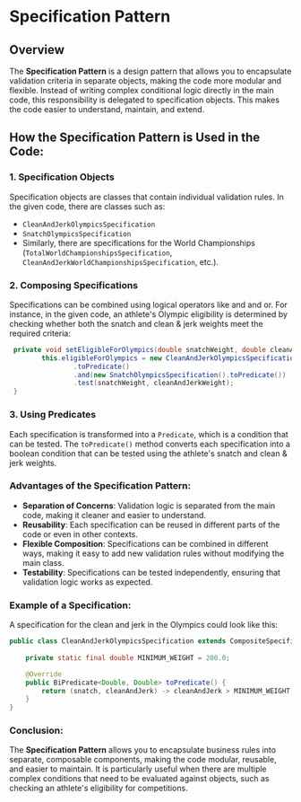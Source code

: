 
# Specification Pattern

## Overview

The **Specification Pattern** is a design pattern that allows you to encapsulate validation criteria in separate objects, making the code more modular and flexible. Instead of writing complex conditional logic directly in the main code, this responsibility is delegated to specification objects. This makes the code easier to understand, maintain, and extend.

## How the Specification Pattern is Used in the Code:

### 1. Specification Objects

Specification objects are classes that contain individual validation rules. In the given code, there are classes such as:

- `CleanAndJerkOlympicsSpecification`
- `SnatchOlympicsSpecification`
- Similarly, there are specifications for the World Championships (`TotalWorldChampionshipsSpecification`, `CleanAndJerkWorldChampionshipsSpecification`, etc.).

### 2. Composing Specifications

Specifications can be combined using logical operators like and and or. For instance, in the given code, an athlete's Olympic eligibility is determined by checking whether both the snatch and clean & jerk weights meet the required criteria:

```java
 private void setEligibleForOlympics(double snatchWeight, double cleanAndJerkWeight) {
        this.eligibleForOlympics = new CleanAndJerkOlympicsSpecification()
                .toPredicate()
                .and(new SnatchOlympicsSpecification().toPredicate())
                .test(snatchWeight, cleanAndJerkWeight);
 }
```

### 3. Using Predicates

Each specification is transformed into a `Predicate`, which is a condition that can be tested. The `toPredicate()` method converts each specification into a boolean condition that can be tested using the athlete's snatch and clean & jerk weights.

### Advantages of the Specification Pattern:

- **Separation of Concerns**: Validation logic is separated from the main code, making it cleaner and easier to understand.
- **Reusability**: Each specification can be reused in different parts of the code or even in other contexts.
- **Flexible Composition**: Specifications can be combined in different ways, making it easy to add new validation rules without modifying the main class.
- **Testability**: Specifications can be tested independently, ensuring that validation logic works as expected.

### Example of a Specification:

A specification for the clean and jerk in the Olympics could look like this:

```java
public class CleanAndJerkOlympicsSpecification extends CompositeSpecification<Double> {
    
    private static final double MINIMUM_WEIGHT = 200.0;

    @Override
    public BiPredicate<Double, Double> toPredicate() {
        return (snatch, cleanAndJerk) -> cleanAndJerk > MINIMUM_WEIGHT;
    }
}

```

### Conclusion:

The **Specification Pattern** allows you to encapsulate business rules into separate, composable components, making the code modular, reusable, and easier to maintain. It is particularly useful when there are multiple complex conditions that need to be evaluated against objects, such as checking an athlete's eligibility for competitions.
